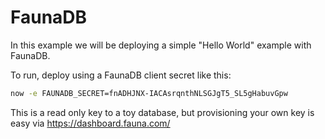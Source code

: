 # FaunaDB

In this example we will be deploying a simple "Hello World" example with FaunaDB.

To run, deploy using a FaunaDB client secret like this:

```bash
now -e FAUNADB_SECRET=fnADHJNX-IACAsrqnthNLSGJgT5_SL5gHabuvGpw
```

This is a read only key to a toy database, but provisioning your own key is easy via https://dashboard.fauna.com/
